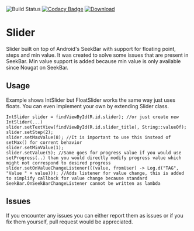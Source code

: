 ![Build Status](https://github.com/adsamcik/Slider/workflows/Android%20CI/badge.svg)
[![Codacy Badge](https://api.codacy.com/project/badge/Grade/f706029f5a5f453e8f59844caf711ed8)](https://www.codacy.com/app/adsamcik/Slider?utm_source=github.com&amp;utm_medium=referral&amp;utm_content=adsamcik/Slider&amp;utm_campaign=Badge_Grade)
[ ![Download](https://api.bintray.com/packages/adsamcik/android-components/slider/images/download.svg) ](https://bintray.com/adsamcik/android-components/slider/_latestVersion)

# Slider
Slider built on top of Android's SeekBar with support for floating point, steps and min value. It was created to solve some issues that are present in SeekBar. Min value support is added because min value is only available since Nougat on SeekBar.

## Usage
Example shows IntSlider but FloatSlider works the same way just uses floats. You can even implement your own by extending Slider class.

    IntSlider slider = findViewById(R.id.slider); //or just create new IntSlider(...)
    slider.setTextView(findViewById(R.id.slider_title), String::valueOf);
    slider.setStep(2);
    slider.setMaxValue(8); //It is important to use this instead of setMax() for corrent behavior
    slider.setMinValue(1);
    slider.setValue(5); //Same goes for progress value if you would use setProgress(..) than you would directly modify progress value which might not correspond to desired progress
    slider.setOnValueChangeListener(((value, fromUser) -> Log.d("TAG", "Value " + value))); //Adds listener for value change, this is added to simplify callback for value change because standard SeekBar.OnSeekBarChangeListener cannot be written as lambda
    
## Issues

If you encounter any issues you can either report them as issues or if you fix them yourself, pull request would be appreciated.
